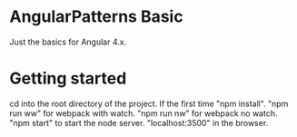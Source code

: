 # AngularPatterns Basic

Just the basics for Angular 4.x.

# Getting started

cd into the root directory of the project. If the first time "npm install". "npm run ww" for webpack with watch.
"npm run nw" for webpack no watch. "npm start" to start the node server. "localhost:3500" in the browser.
